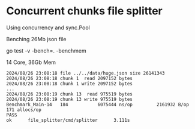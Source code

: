 # Concurrent chunks file splitter

Using concurrency and sync.Pool

Benching 26Mb json file

go test -v -bench=. -benchmem

14 Core, 36Gb Mem
```
2024/08/26 23:08:18 file ../../data/huge.json size 26141343
2024/08/26 23:08:18 chunk 1  read 2097152 bytes
2024/08/26 23:08:18 chunk 1 write 2097152 bytes
...
2024/08/26 23:08:19 chunk 13  read 975519 bytes
2024/08/26 23:08:19 chunk 13 write 975519 bytes
Benchmark_Main-14   184           6075444 ns/op         2161932 B/op        171 allocs/op
PASS
ok      file_splitter/cmd/splitter      3.111s
```